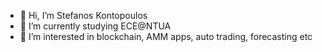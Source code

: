 - 👋 Hi, I’m Stefanos Kontopoulos
- 🌱 I’m currently studying ECE@NTUA
- 👀 I’m interested in blockchain, AMM apps, auto trading, forecasting etc


<!---
stefkonto903/stefkonto903 is a ✨ special ✨ repository because its `README.md` (this file) appears on your GitHub profile.
You can click the Preview link to take a look at your changes.
--->
